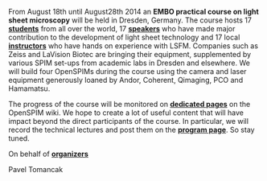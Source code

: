 ---
---
From August 18th until August28th 2014 an **EMBO practical course on light sheet microscopy** will be held in Dresden, Germany. The course hosts 17 [**students**](../EMBO_2014_Participants) from all over the world, 17 [**speakers**](../EMBO_2014_Speakers) who have made major contribution to the development of light sheet technology and 17 local [**instructors**](../EMBO_2014_Instructors) who have hands on experience with LSFM. Companies such as Zeiss and LaVision Biotec are bringing their equipment, supplemented by various SPIM set-ups from academic labs in Dresden and elsewhere. We will build four OpenSPIMs during the course using the camera and laser equipment generously loaned by Andor, Coherent, Qimaging, PCO and Hamamatsu.

The progress of the course will be monitored on [**dedicated pages**](../EMBO_practical_course_Light_sheet_microscopy) on the OpenSPIM wiki. We hope to create a lot of useful content that will have impact beyond the direct participants of the course. In particular, we will record the technical lectures and post them on the [**program page**](../EMBO_2014_final_program). So stay tuned.

On behalf of [**organizers**](../EMBO_2014_Organizers)

Pavel Tomancak
